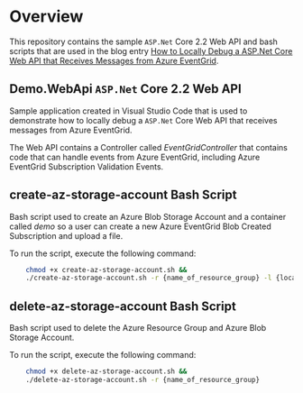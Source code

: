 # Overview

This repository contains the sample ```ASP.Net``` Core 2.2 Web API and bash scripts that are used in the blog entry [How to Locally Debug a ASP.Net Core Web API that Receives Messages from Azure EventGrid](https://blog.michaeldeongreen.com/post/how-to-locally-debug-a-asp-net-core-webapi-that-receives-messages-from-azure-eventgrid).

## Demo.WebApi ```ASP.Net``` Core 2.2 Web API

Sample application created in Visual Studio Code that is used to demonstrate how to locally debug a ```ASP.Net``` Core Web API that receives messages from Azure EventGrid.

The Web API contains a Controller called *EventGridController* that contains code that can handle events from Azure EventGrid, including Azure EventGrid Subscription Validation Events.

## create-az-storage-account Bash Script

Bash script used to create an Azure Blob Storage Account and a container called *demo* so a user can create a new Azure EventGrid Blob Created Subscription and upload a file.

To run the script, execute the following command:

```bash
    chmod +x create-az-storage-account.sh &&
    ./create-az-storage-account.sh -r {name_of_resource_group} -l {location} -a {name_of_blob_storage_account}
```

## delete-az-storage-account Bash Script

Bash script used to delete the Azure Resource Group and Azure Blob Storage Account.

To run the script, execute the following command:

```bash
    chmod +x delete-az-storage-account.sh &&
    ./delete-az-storage-account.sh -r {name_of_resource_group}
```